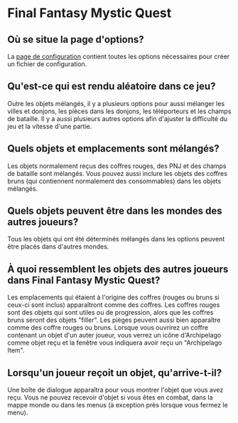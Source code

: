 # Final Fantasy Mystic Quest

## Où se situe la page d'options?

La [page de configuration](../player-options) contient toutes les options nécessaires pour créer un fichier de configuration.


## Qu'est-ce qui est rendu aléatoire dans ce jeu?

Outre les objets mélangés, il y a plusieurs options pour aussi mélanger les villes et donjons, les pièces dans les donjons, les téléporteurs et les champs de bataille.
Il y a aussi plusieurs autres options afin d'ajuster la difficulté du jeu et la vitesse d'une partie.

## Quels objets et emplacements sont mélangés?

Les objets normalement reçus des coffres rouges, des PNJ et des champs de bataille sont mélangés. Vous pouvez aussi
inclure les objets des coffres bruns (qui contiennent normalement des consommables) dans les objets mélangés.

## Quels objets peuvent être dans les mondes des autres joueurs?

Tous les objets qui ont été déterminés mélangés dans les options peuvent être placés dans d'autres mondes.

## À quoi ressemblent les objets des autres joueurs dans Final Fantasy Mystic Quest?

Les emplacements qui étaient à l'origine des coffres (rouges ou bruns si ceux-ci sont inclus) apparaîtront comme des coffres.
Les coffres rouges sont des objets qui sont utiles ou de progression, alors que les coffres bruns seront des objets "filler".
Les pièges peuvent aussi bien apparaître comme des coffre rouges ou bruns.
Lorsque vous ouvrirez un coffre contenant un objet d'un auter joueur, vous verrez un icône d'Archipelago comme objet reçu et
la fenêtre vous indiquera avoir reçu un "Archipelago Item".


## Lorsqu'un joueur reçoit un objet, qu'arrive-t-il?

Une boîte de dialogue apparaîtra pour vous montrer l'objet que vous avez reçu. Vous ne pouvez recevoir d'objet si vous êtes
en combat, dans la mappe monde ou dans les menus (à exception près lorsque vous fermez le menu).
